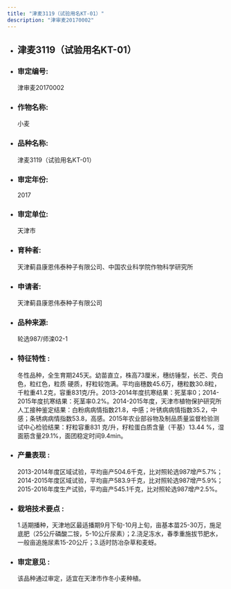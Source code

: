 ```yaml
---
title: "津麦3119（试验用名KT-01）"
description: "津审麦20170002"
---
```

* ## 津麦3119（试验用名KT-01）
* ###  审定编号:  
   津审麦20170002

*  ### 作物名称:  
   小麦

*   ###  品种名称: 
    津麦3119（试验用名KT-01）

*   ### 审定年份: 
    2017

*   ### 审定单位:  
    天津市

*   ### 育种者:  
    天津蓟县康恩伟泰种子有限公司、中国农业科学院作物科学研究所

*   ### 申请者:  
    天津蓟县康恩伟泰种子有限公司

*   ### 品种来源:  
    轮选987/师滦02-1

*   ### 特征特性 : 
    冬性品种，全生育期245天。幼苗直立，株高73厘米，穗纺锤型，长芒、壳白色，粒红色，粒质 硬质，籽粒较饱满。平均亩穗数45.6万，穗粒数30.8粒，千粒重41.2克，容重831克/升。2013-2014年度抗寒结果：死茎率0；2014-2015年度抗寒结果：死茎率0.2%。2014-2015年度，天津市植物保护研究所人工接种鉴定结果：白粉病病情指数21.8，中感；叶锈病病情指数35.2，中感；条锈病病情指数53.8，高感。2015年农业部谷物及制品质量监督检验测试中心检验结果：籽粒容重831 克/升，籽粒蛋白质含量（干基）13.44 %，湿面筋含量29.1%，面团稳定时间9.4min。

*   ### 产量表现 : 
    2013-2014年度区域试验，平均亩产504.6千克，比对照轮选987增产5.7%；2014-2015年度区域试验，平均亩产583.9千克，比对照轮选987增产5.9%；2015-2016年度生产试验，平均亩产545.1千克，比对照轮选987增产2.5%。

*   ### 栽培技术要点 : 
    1.适期播种，天津地区最适播期9月下旬-10月上旬，亩基本苗25-30万，施足底肥（25公斤磷酸二铵，5-10公斤尿素）；2.浇足冻水，春季重施拔节肥水，一般亩追施尿素15-20公斤；3.适时防冶杂草和麦蚜。

*   ### 审定意见 : 
    该品种通过审定，适宜在天津市作冬小麦种植。
